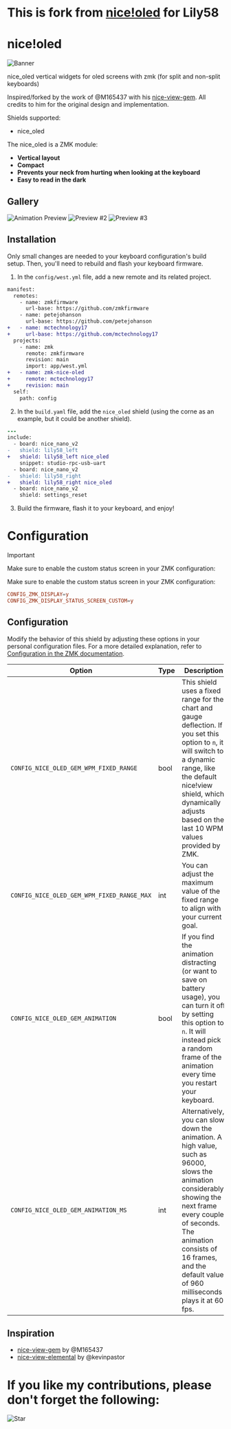 # This is fork from [nice!oled](https://github.com/mctechnology17/zmk-nice-oled) for Lily58
# nice!oled

![Banner](./assets/banner.JPG)

nice_oled vertical widgets for oled screens with zmk (for split and non-split keyboards)

Inspired/forked by the work of @M165437 with his [nice-view-gem](https://github.com/M165437/nice-view-gem).
All credits to him for the original design and implementation.

Shields supported:
- nice_oled

The nice_oled is a ZMK module:
- **Vertical layout**
- **Compact**
- **Prevents your neck from hurting when looking at the keyboard**
- **Easy to read in the dark**

## Gallery

![Animation Preview](./assets/animation.gif)
![Preview #2](./assets/preview1.JPG)
![Preview #3](./assets/preview2.JPG)

## Installation

Only small changes are needed to your keyboard configuration's build setup. Then, you'll need to rebuild and flash your keyboard firmware.

1. In the `config/west.yml` file, add a new remote and its related project.

```diff
manifest:
  remotes:
    - name: zmkfirmware
      url-base: https://github.com/zmkfirmware
    - name: petejohanson
      url-base: https://github.com/petejohanson
+   - name: mctechnology17
+     url-base: https://github.com/mctechnology17
  projects:
    - name: zmk
      remote: zmkfirmware
      revision: main
      import: app/west.yml
+   - name: zmk-nice-oled
+     remote: mctechnology17
+     revision: main
  self:
    path: config
```

2. In the `build.yaml` file, add the `nice_oled` shield (using the corne as an
   example, but it could be another shield).

```diff
---
include:
  - board: nice_nano_v2
-   shield: lily58_left 
+   shield: lily58_left nice_oled
    snippet: studio-rpc-usb-uart
  - board: nice_nano_v2
-   shield: lily58_right 
+   shield: lily58_right nice_oled
  - board: nice_nano_v2
    shield: settings_reset
```

3. Build the firmware, flash it to your keyboard, and enjoy!

# Configuration
> [!IMPORTANT]
> Make sure to enable the custom status screen in your ZMK configuration:

Make sure to enable the custom status screen in your ZMK configuration:

```conf
CONFIG_ZMK_DISPLAY=y
CONFIG_ZMK_DISPLAY_STATUS_SCREEN_CUSTOM=y
```

## Configuration

Modify the behavior of this shield by adjusting these options in your personal configuration files. For a more detailed explanation, refer to [Configuration in the ZMK documentation](https://zmk.dev/docs/config).

| Option                                     | Type | Description                                                                                                                                                                                                                                                       | Default |
| ------------------------------------------ | ---- | ----------------------------------------------------------------------------------------------------------------------------------------------------------------------------------------------------------------------------------------------------------------- | ------- |
| `CONFIG_NICE_OLED_GEM_WPM_FIXED_RANGE`     | bool | This shield uses a fixed range for the chart and gauge deflection. If you set this option to `n`, it will switch to a dynamic range, like the default nice!view shield, which dynamically adjusts based on the last 10 WPM values provided by ZMK.                | y       |
| `CONFIG_NICE_OLED_GEM_WPM_FIXED_RANGE_MAX` | int  | You can adjust the maximum value of the fixed range to align with your current goal.                                                                                                                                                                              | 100     |
| `CONFIG_NICE_OLED_GEM_ANIMATION`           | bool | If you find the animation distracting (or want to save on battery usage), you can turn it off by setting this option to `n`. It will instead pick a random frame of the animation every time you restart your keyboard.                                           | y       |
| `CONFIG_NICE_OLED_GEM_ANIMATION_MS`        | int  | Alternatively, you can slow down the animation. A high value, such as 96000, slows the animation considerably, showing the next frame every couple of seconds. The animation consists of 16 frames, and the default value of 960 milliseconds plays it at 60 fps. | 960     |

## Inspiration
- [nice-view-gem](https://github.com/M165437/nice-view-gem) by @M165437
- [nice-view-elemental](https://github.com/kevinpastor/nice-view-elemental) by @kevinpastor

# If you like my contributions, please don't forget the following:
![Star](./assets/star.GIF)
